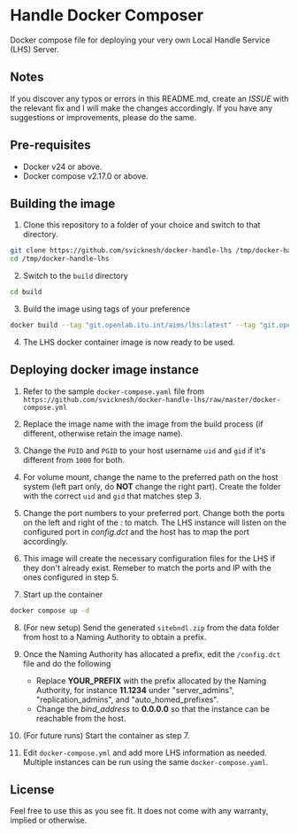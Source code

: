 # Handle Docker Composer

Docker compose file for deploying your very own Local Handle Service (LHS) Server.

## Notes

If you discover any typos or errors in this README.md, create an *ISSUE* with the relevant fix and I will make the changes accordingly. If you have any suggestions or improvements, please do the same.

## Pre-requisites

- Docker v24 or above.
- Docker compose v2.17.0 or above.

## Building the image

1. Clone this repository to a folder of your choice and switch to that directory.
```bash
git clone https://github.com/svicknesh/docker-handle-lhs /tmp/docker-handle-lhs
cd /tmp/docker-handle-lhs
```

2. Switch to the `build` directory
```bash
cd build
```

3. Build the image using tags of your preference
```bash
docker build --tag "git.openlab.itu.int/aims/lhs:latest" --tag "git.openlab.itu.int/aims/lhs:9.3.1" "$(pwd)"
```

4. The LHS docker container image is now ready to be used.

## Deploying docker image instance

1. Refer to the sample `docker-compose.yaml` file from `https://github.com/svicknesh/docker-handle-lhs/raw/master/docker-compose.yml`

2. Replace the image name with the image from the build process (if different, otherwise retain the image name).

3. Change the `PUID` and `PGID` to your host username `uid` and `gid` if it's different from `1000` for both.

4. For volume mount, change the name to the preferred path on the host system (left part only, do **NOT** change the right part). Create the folder with the correct `uid` and `gid` that matches step 3.

5. Change the port numbers to your preferred port. Change both the ports on the left and right of the _:_ to match. The LHS instance will listen on the configured port in *config.dct* and the host has to map the port accordingly.

6. This image will create the necessary configuration files for the LHS if they don't already exist. Remeber to match the ports and IP with the ones configured in step 5.

7. Start up the container
```bash
docker compose up -d
```

8. (For new setup) Send the generated `sitebndl.zip` from the data folder from host to a Naming Authority to obtain a prefix.

9. Once the Naming Authority has allocated a prefix, edit the `/config.dct` file and do the following
      - Replace **YOUR_PREFIX** with the prefix allocated by the Naming Authority, for instance **11.1234** under "server_admins", "replication_admins", and "auto_homed_prefixes".
      - Change the *bind_address* to **0.0.0.0** so that the instance can be reachable from the host. 

9. (For future runs) Start the container as step 7.

10. Edit `docker-compose.yml` and add more LHS information as needed. Multiple instances can be run using the same `docker-compose.yaml`. 

## License

Feel free to use this as you see fit. It does not come with any warranty, implied or otherwise.

